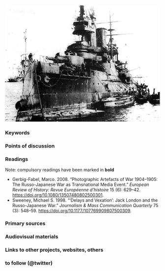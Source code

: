 ![the "Tsarevich" in Port Arthur](images/tsarevich-in-port-arthur-1904.jpg)

### Keywords


### Points of discussion


### Readings
Note: compulsory readings have been marked in **bold**

* Gerbig-Fabel, Marco. 2008. “Photographic Artefacts of War 1904–1905: The Russo-Japanese War as Transnational Media Event.” *European Review of History: Revue Européenne d’histoire* 15 (6): 629–42. https://doi.org/10.1080/13507480802500301.
* Sweeney, Michael S. 1998. “‘Delays and Vexation’: Jack London and the Russo-Japanese War.” *Journalism & Mass Communication Quarterly* 75 (3): 548–59. https://doi.org/10.1177/107769909807500309.

### Primary sources


### Audiovisual materials


### Links to other projects, websites, others


### to follow (@twitter)

